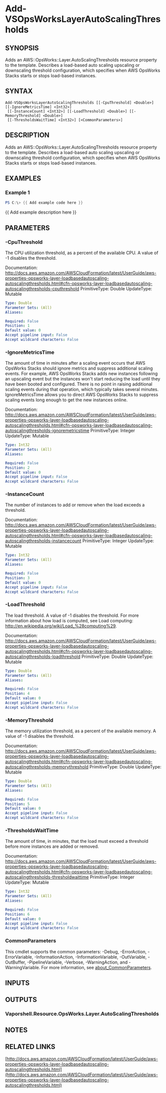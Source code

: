 # Add-VSOpsWorksLayerAutoScalingThresholds

## SYNOPSIS
Adds an AWS::OpsWorks::Layer.AutoScalingThresholds resource property to the template.
Describes a load-based auto scaling upscaling or downscaling threshold configuration, which specifies when AWS OpsWorks Stacks starts or stops load-based instances.

## SYNTAX

```
Add-VSOpsWorksLayerAutoScalingThresholds [[-CpuThreshold] <Double>] [[-IgnoreMetricsTime] <Int32>]
 [[-InstanceCount] <Int32>] [[-LoadThreshold] <Double>] [[-MemoryThreshold] <Double>]
 [[-ThresholdsWaitTime] <Int32>] [<CommonParameters>]
```

## DESCRIPTION
Adds an AWS::OpsWorks::Layer.AutoScalingThresholds resource property to the template.
Describes a load-based auto scaling upscaling or downscaling threshold configuration, which specifies when AWS OpsWorks Stacks starts or stops load-based instances.

## EXAMPLES

### Example 1
```powershell
PS C:\> {{ Add example code here }}
```

{{ Add example description here }}

## PARAMETERS

### -CpuThreshold
The CPU utilization threshold, as a percent of the available CPU.
A value of -1 disables the threshold.

Documentation: http://docs.aws.amazon.com/AWSCloudFormation/latest/UserGuide/aws-properties-opsworks-layer-loadbasedautoscaling-autoscalingthresholds.html#cfn-opsworks-layer-loadbasedautoscaling-autoscalingthresholds-cputhreshold
PrimitiveType: Double
UpdateType: Mutable

```yaml
Type: Double
Parameter Sets: (All)
Aliases:

Required: False
Position: 1
Default value: 0
Accept pipeline input: False
Accept wildcard characters: False
```

### -IgnoreMetricsTime
The amount of time in minutes after a scaling event occurs that AWS OpsWorks Stacks should ignore metrics and suppress additional scaling events.
For example, AWS OpsWorks Stacks adds new instances following an upscaling event but the instances won't start reducing the load until they have been booted and configured.
There is no point in raising additional scaling events during that operation, which typically takes several minutes.
IgnoreMetricsTime allows you to direct AWS OpsWorks Stacks to suppress scaling events long enough to get the new instances online.

Documentation: http://docs.aws.amazon.com/AWSCloudFormation/latest/UserGuide/aws-properties-opsworks-layer-loadbasedautoscaling-autoscalingthresholds.html#cfn-opsworks-layer-loadbasedautoscaling-autoscalingthresholds-ignoremetricstime
PrimitiveType: Integer
UpdateType: Mutable

```yaml
Type: Int32
Parameter Sets: (All)
Aliases:

Required: False
Position: 2
Default value: 0
Accept pipeline input: False
Accept wildcard characters: False
```

### -InstanceCount
The number of instances to add or remove when the load exceeds a threshold.

Documentation: http://docs.aws.amazon.com/AWSCloudFormation/latest/UserGuide/aws-properties-opsworks-layer-loadbasedautoscaling-autoscalingthresholds.html#cfn-opsworks-layer-loadbasedautoscaling-autoscalingthresholds-instancecount
PrimitiveType: Integer
UpdateType: Mutable

```yaml
Type: Int32
Parameter Sets: (All)
Aliases:

Required: False
Position: 3
Default value: 0
Accept pipeline input: False
Accept wildcard characters: False
```

### -LoadThreshold
The load threshold.
A value of -1 disables the threshold.
For more information about how load is computed, see Load computing: http://en.wikipedia.org/wiki/Load_%28computing%29.

Documentation: http://docs.aws.amazon.com/AWSCloudFormation/latest/UserGuide/aws-properties-opsworks-layer-loadbasedautoscaling-autoscalingthresholds.html#cfn-opsworks-layer-loadbasedautoscaling-autoscalingthresholds-loadthreshold
PrimitiveType: Double
UpdateType: Mutable

```yaml
Type: Double
Parameter Sets: (All)
Aliases:

Required: False
Position: 4
Default value: 0
Accept pipeline input: False
Accept wildcard characters: False
```

### -MemoryThreshold
The memory utilization threshold, as a percent of the available memory.
A value of -1 disables the threshold.

Documentation: http://docs.aws.amazon.com/AWSCloudFormation/latest/UserGuide/aws-properties-opsworks-layer-loadbasedautoscaling-autoscalingthresholds.html#cfn-opsworks-layer-loadbasedautoscaling-autoscalingthresholds-memorythreshold
PrimitiveType: Double
UpdateType: Mutable

```yaml
Type: Double
Parameter Sets: (All)
Aliases:

Required: False
Position: 5
Default value: 0
Accept pipeline input: False
Accept wildcard characters: False
```

### -ThresholdsWaitTime
The amount of time, in minutes, that the load must exceed a threshold before more instances are added or removed.

Documentation: http://docs.aws.amazon.com/AWSCloudFormation/latest/UserGuide/aws-properties-opsworks-layer-loadbasedautoscaling-autoscalingthresholds.html#cfn-opsworks-layer-loadbasedautoscaling-autoscalingthresholds-thresholdwaittime
PrimitiveType: Integer
UpdateType: Mutable

```yaml
Type: Int32
Parameter Sets: (All)
Aliases:

Required: False
Position: 6
Default value: 0
Accept pipeline input: False
Accept wildcard characters: False
```

### CommonParameters
This cmdlet supports the common parameters: -Debug, -ErrorAction, -ErrorVariable, -InformationAction, -InformationVariable, -OutVariable, -OutBuffer, -PipelineVariable, -Verbose, -WarningAction, and -WarningVariable. For more information, see [about_CommonParameters](http://go.microsoft.com/fwlink/?LinkID=113216).

## INPUTS

## OUTPUTS

### Vaporshell.Resource.OpsWorks.Layer.AutoScalingThresholds
## NOTES

## RELATED LINKS

[http://docs.aws.amazon.com/AWSCloudFormation/latest/UserGuide/aws-properties-opsworks-layer-loadbasedautoscaling-autoscalingthresholds.html](http://docs.aws.amazon.com/AWSCloudFormation/latest/UserGuide/aws-properties-opsworks-layer-loadbasedautoscaling-autoscalingthresholds.html)

